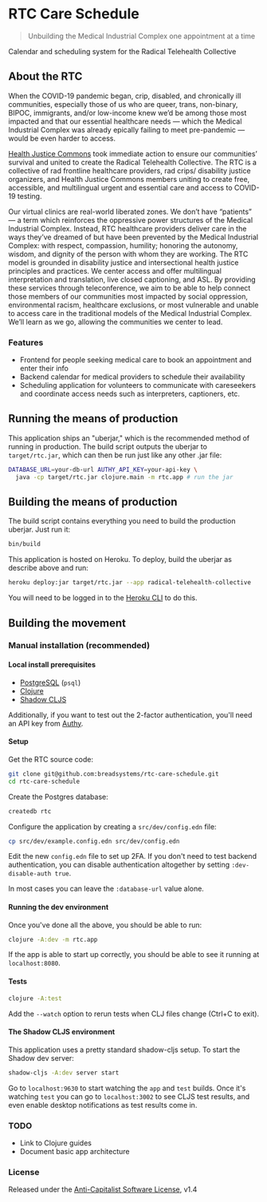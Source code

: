 # RTC Care Schedule

> Unbuilding the Medical Industrial Complex one appointment at a time

Calendar and scheduling system for the Radical Telehealth Collective

## About the RTC

When the COVID-19 pandemic began, crip, disabled, and chronically ill communities, especially those of us who are queer, trans, non-binary, BIPOC, immigrants, and/or low-income knew we’d be among those most impacted and that our essential healthcare needs — which the Medical Industrial Complex was already epically failing to meet pre-pandemic — would be even harder to access.

[Health Justice Commons](https://www.healthjusticecommons.org/) took immediate action to ensure our communities’ survival and united to create the Radical Telehealth Collective. The RTC is a collective of rad frontline healthcare providers, rad crips/ disability justice organizers, and Health Justice Commons members uniting to create free, accessible, and multilingual urgent and essential care and access to COVID-19 testing. 

Our virtual clinics are real-world liberated zones. We don’t have “patients” — a term which reinforces the oppressive power structures of the Medical Industrial Complex. Instead, RTC healthcare providers deliver care in the ways they’ve dreamed of but have been prevented by the Medical Industrial Complex: with respect, compassion, humility; honoring the autonomy, wisdom, and dignity of the person with whom they are working. The RTC model is grounded in disability justice and intersectional health justice principles and practices. We center access and offer multilingual interpretation and translation, live closed captioning, and ASL. By providing these services through teleconference, we aim to be able to help connect those members of our communities most impacted by social oppression, environmental racism, healthcare exclusions, or most vulnerable and unable to access care in the traditional models of the Medical Industrial Complex. We’ll learn as we go, allowing the communities we center to lead.


### Features

* Frontend for people seeking medical care to book an appointment and enter their info
* Backend calendar for medical providers to schedule their availability
* Scheduling application for volunteers to communicate with careseekers and coordinate access needs such as interpreters, captioners, etc.

## Running the means of production

This application ships an "uberjar," which is the recommended method of running in production. The build script outputs the uberjar to `target/rtc.jar`, which can then be run just like any other .jar file:

```sh
DATABASE_URL=your-db-url AUTHY_API_KEY=your-api-key \
  java -cp target/rtc.jar clojure.main -m rtc.app # run the jar
```

## Building the means of production

The build script contains everything you need to build the production uberjar. Just run it:

```sh
bin/build
```

This application is hosted on Heroku. To deploy, build the uberjar as describe above and run:

```sh
heroku deploy:jar target/rtc.jar --app radical-telehealth-collective
```

You will need to be logged in to the [Heroku CLI](https://devcenter.heroku.com/articles/heroku-cli) to do this.

## Building the movement

### Manual installation (recommended)

#### Local install prerequisites

* [PostgreSQL](https://www.postgresql.org/docs/9.4/tutorial-install.html) (`psql`)
* [Clojure](https://clojure.org/guides/getting_started)
* [Shadow CLJS](https://shadow-cljs.github.io/docs/UsersGuide.html#_standalone_via_code_npm_code)

Additionally, if you want to test out the 2-factor authentication, you'll need an API key from [Authy](https://www.twilio.com/docs/authy/api).

#### Setup

Get the RTC source code:

```sh
git clone git@github.com:breadsystems/rtc-care-schedule.git
cd rtc-care-schedule
```

Create the Postgres database:

```sh
createdb rtc
```

Configure the application by creating a `src/dev/config.edn` file:

```sh
cp src/dev/example.config.edn src/dev/config.edn
```

Edit the new `config.edn` file to set up 2FA. If you don't need to test backend authentication, you can disable authentication altogether by setting `:dev-disable-auth true`.

In most cases you can leave the `:database-url` value alone.

#### Running the dev environment

Once you've done all the above, you should be able to run:

```sh
clojure -A:dev -m rtc.app
```

If the app is able to start up correctly, you should be able to see it running at `localhost:8080`.

#### Tests

```sh
clojure -A:test
```

Add the `--watch` option to rerun tests when CLJ files change (Ctrl+C to exit).

#### The Shadow CLJS environment

This application uses a pretty standard shadow-cljs setup. To start the Shadow dev server:

```sh
shadow-cljs -A:dev server start
```

Go to `localhost:9630` to start watching the `app` and `test` builds. Once it's watching `test` you can go to `localhost:3002` to see CLJS test results, and even enable desktop notifications as test results come in.

### TODO

* Link to Clojure guides
* Document basic app architecture

### License

Released under the [Anti-Capitalist Software License](https://anticapitalist.software/), v1.4